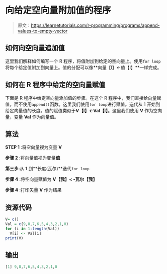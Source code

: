 # 向给定空向量附加值的程序

> 原文：<https://learnetutorials.com/r-programming/programs/append-values-to-empty-vector>

## 如何向空向量追加值

这里我们解释如何编写一个 R 程序，将值附加到给定的空向量上。使用`for loop`将每个给定值附加到向量上。值的分配可以像**向量【I】<-值【I】**一样完成。

## 如何在 R 程序中给定的空向量赋值

下面是 R 程序中给定空向量添加值的步骤。在这个 R 程序中，我们直接给向量赋值，而不使用`append()`函数。这里我们使用`for loop`进行赋值。迭代从 1 开始到给定向量值的长度。值的赋值类似于**V【I】<-Val【I】**。这里我们使用 **V** 作为空向量，变量 **Val** 作为向量值。

## 算法

**STEP 1** :将空向量视为变量 **V**

**步骤 2** :将向量值视为变量**值**

**第三步**:从 **1** 到**长度(瓦尔)**迭代`for loop`

**步骤 4** :将空向量赋值为 **V【我】< -瓦尔【我】**

**步骤 4** :打印矢量 **V** 作为结果

## 资源代码

```r
V= c()
Val = c(9,8,7,6,5,4,3,2,1,0)
for (i in 1:length(Val))
  V[i] <- Val[i]
print(V) 

```

## 输出

```r
[1] 9,8,7,6,5,4,3,2,1,0
```